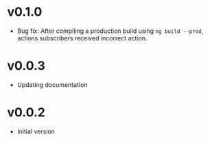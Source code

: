 # v0.1.0

* Bug fix: After compiling a production build using `ng build --prod`, actions subscribers received incorrect action.

# v0.0.3

* Updating documentation

# v0.0.2

* Initial version
